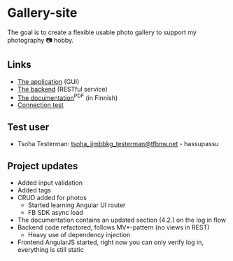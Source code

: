 Gallery-site
============

The goal is to create a flexible usable photo gallery to support my photography :camera: hobby.

## Links
 * [The application](http://gallery.tuhoojabotti.com) (GUI)
 * [The backend](https://secure.tuhoojabotti.com/gallery/photo/2) (RESTful service)
 * [The documentation](doc/dokumentaatio.pdf?raw=true)<sup>PDF</sup> (in Finnish)
 * [Connection test](http://gallery.tuhoojabotti.com/connectiontest.php)

## Test user
 * Tsoha Testerman: tsoha_jjmbbkg_testerman@tfbnw.net - hassupassu

## Project updates
 * Added input validation
 * Added tags
 * CRUD added for photos
   * Started learning Angular UI router
   * FB SDK async load
 * The documentation contains an updated section (4.2.) on the log in flow
 * Backend code refactored, follows MV*-pattern (no views in REST)
   * Heavy use of dependency injection
 * Frontend AngularJS started, right now you can only verify log in, everything is still static
